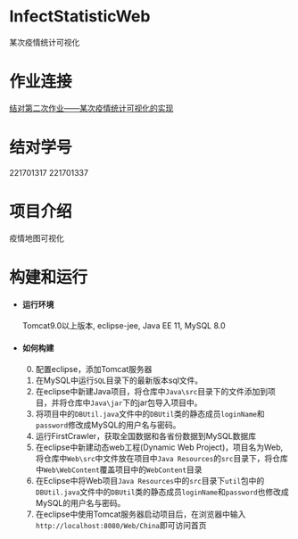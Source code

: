 # InfectStatisticWeb
某次疫情统计可视化

# 作业连接
[结对第二次作业——某次疫情统计可视化的实现](https://edu.cnblogs.com/campus/fzu/2020SpringW/homework/10456)

# 结对学号
221701317 221701337
# 项目介绍
疫情地图可视化

# 构建和运行
 + #### 运行环境
    Tomcat9.0以上版本, eclipse-jee, Java EE 11, MySQL 8.0

 + #### 如何构建
    0. 配置eclipse，添加Tomcat服务器
    1. 在MySQL中运行`SQL`目录下的最新版本sql文件。
    2. 在eclipse中新建Java项目，将仓库中`Java\src`目录下的文件添加到项目，并将仓库中`Java\jar`下的jar包导入项目中。
    3. 将项目中的`DBUtil.java`文件中的`DBUtil`类的静态成员`loginName`和`password`修改成MySQL的用户名与密码。
    4. 运行FirstCrawler，获取全国数据和各省份数据到MySQL数据库
    5. 在eclipse中新建动态web工程(Dynamic Web Project)，项目名为Web,将仓库中`Web\src`中文件放在项目中`Java Resources`的`src`目录下，将仓库中`Web\WebContent`覆盖项目中的`WebContent`目录
    6. 在Eclipse中将Web项目`Java Resources`中的`src`目录下`util`包中的`DBUtil.java`文件中的`DBUtil`类的静态成员`loginName`和`password`也修改成MySQL的用户名与密码。
    7. 在eclipse中使用Tomcat服务器启动项目后，在浏览器中输入`http://localhost:8080/Web/China`即可访问首页
